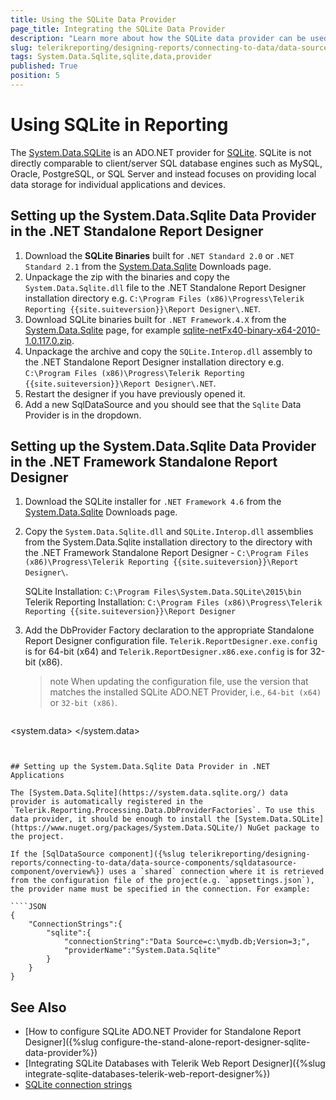 ```yaml
---
title: Using the SQLite Data Provider
page_title: Integrating the SQLite Data Provider
description: "Learn more about how the SQLite data provider can be used by the SqlDataSource component to connect to local data storages in Telerik Reporting."
slug: telerikreporting/designing-reports/connecting-to-data/data-source-components/sqldatasource-component/using-data-providers/using-sqlite-data-provider
tags: System.Data.Sqlite,sqlite,data,provider
published: True
position: 5
---
```


# Using SQLite in Reporting

The [System.Data.SQLite](https://system.data.sqlite.org/) is an ADO.NET provider for [SQLite](https://www.sqlite.org/). SQLite is not directly comparable to client/server SQL database engines such as MySQL, Oracle, PostgreSQL, or SQL Server and instead focuses on providing local data storage for individual applications and devices.

## Setting up the System.Data.Sqlite Data Provider in the .NET Standalone Report Designer

1. Download the **SQLite Binaries** built for `.NET Standard 2.0` or `.NET Standard 2.1` from the [System.Data.Sqlite](http://system.data.sqlite.org/index.html/doc/trunk/www/downloads.wiki) Downloads page.
1. Unpackage the zip with the binaries and copy the `System.Data.Sqlite.dll` file to the .NET Standalone Report Designer installation directory e.g. `C:\Program Files (x86)\Progress\Telerik Reporting {{site.suiteversion}}\Report Designer\.NET`.
1. Download SQLite binaries built for `.NET Framework.4.X` from the [System.Data.Sqlite](http://system.data.sqlite.org/index.html/doc/trunk/www/downloads.wiki) page, for example [sqlite-netFx40-binary-x64-2010-1.0.117.0.zip](https://system.data.sqlite.org/downloads/1.0.117.0/sqlite-netFx40-binary-x64-2010-1.0.117.0.zip).
1. Unpackage the archive and copy the `SQLite.Interop.dll` assembly to the .NET Standalone Report Designer installation directory e.g. `C:\Program Files (x86)\Progress\Telerik Reporting {{site.suiteversion}}\Report Designer\.NET`.
1. Restart the designer if you have previously opened it.
1. Add a new SqlDataSource and you should see that the `Sqlite` Data Provider is in the dropdown.

## Setting up the System.Data.Sqlite Data Provider in the .NET Framework Standalone Report Designer

1. Download the SQLite installer for `.NET Framework 4.6` from the [System.Data.Sqlite](http://system.data.sqlite.org/index.html/doc/trunk/www/downloads.wiki) Downloads page.
1. Copy the `System.Data.Sqlite.dll` and `SQLite.Interop.dll` assemblies from the System.Data.Sqlite installation directory to the directory with the .NET Framework Standalone Report Designer - `C:\Program Files (x86)\Progress\Telerik Reporting {{site.suiteversion}}\Report Designer\`.

	SQLite Installation: `C:\Program Files\System.Data.SQLite\2015\bin`
	Telerik Reporting Installation: `C:\Program Files (x86)\Progress\Telerik Reporting {{site.suiteversion}}\Report Designer`

1. Add the DbProvider Factory declaration to the appropriate Standalone Report Designer configuration file. `Telerik.ReportDesigner.exe.config` is for 64-bit (x64) and `Telerik.ReportDesigner.x86.exe.config` is for 32-bit (x86).

	>note When updating the configuration file, use the version that matches the installed SQLite ADO.NET Provider, i.e., `64-bit (x64)` or `32-bit (x86)`.

	````XML
<system.data>
		<DbProviderFactories>
			<remove invariant="System.Data.SQLite" />
			<add name="SQLite Data Provider" invariant="System.Data.SQLite" description=".NET Framework Data Provider for SQLite"
				type="System.Data.SQLite.SQLiteFactory, System.Data.SQLite, Version=1.0.117.0, Culture=neutral, PublicKeyToken=db937bc2d44ff139" />
		</DbProviderFactories>
	</system.data>
````


## Setting up the System.Data.Sqlite Data Provider in .NET Applications

The [System.Data.Sqlite](https://system.data.sqlite.org/) data provider is automatically registered in the `Telerik.Reporting.Processing.Data.DbProviderFactories`. To use this data provider, it should be enough to install the [System.Data.SQLite](https://www.nuget.org/packages/System.Data.SQLite/) NuGet package to the project.

If the [SqlDataSource component]({%slug telerikreporting/designing-reports/connecting-to-data/data-source-components/sqldatasource-component/overview%}) uses a `shared` connection where it is retrieved from the configuration file of the project(e.g. `appsettings.json`), the provider name must be specified in the connection. For example:

````JSON
{
	"ConnectionStrings":{
		"sqlite":{
			"connectionString":"Data Source=c:\mydb.db;Version=3;",
			"providerName":"System.Data.Sqlite"
		}
	}
}
````

## See Also

* [How to configure SQLite ADO.NET Provider for Standalone Report Designer]({%slug configure-the-stand-alone-report-designer-sqlite-data-provider%})
* [Integrating SQLite Databases with Telerik Web Report Designer]({%slug integrate-sqlite-databases-telerik-web-report-designer%})
* [SQLite connection strings](https://www.connectionstrings.com/sqlite/)
